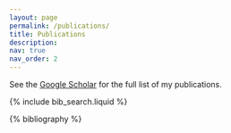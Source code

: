 ```yaml
---
layout: page
permalink: /publications/
title: Publications
description: 
nav: true
nav_order: 2
---
```


See the <a href="https://scholar.google.com/citations?user=4cccGqEAAAAJ&hl=en">Google Scholar</a> for the full list of my publications.

<!-- _pages/publications.md -->

<!-- Bibsearch Feature -->

{% include bib_search.liquid %}

<div class="publications">

{% bibliography %}

</div>
